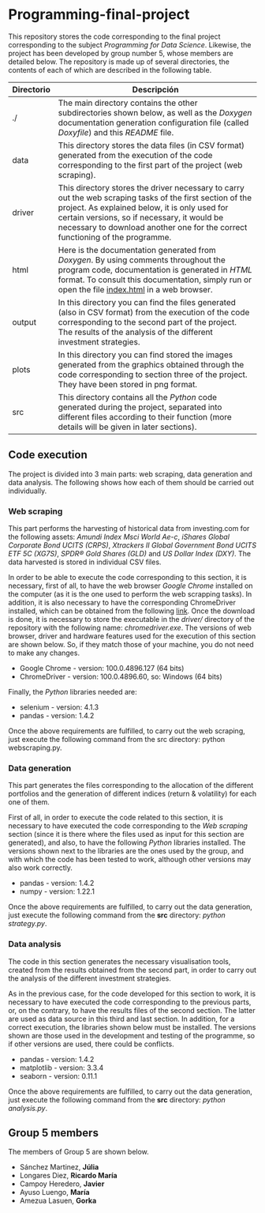 # Programming-final-project
This repository stores the code corresponding to the final project corresponding to the subject *Programming for Data Science*. Likewise, the project has been developed by group number 5, whose members are detailed below. The repository is made up of several directories, the contents of each of which are described in the following table. 

| Directorio | Descripción |
| ---------- | ----------- |
| ./ | The main directory contains the other subdirectories shown below, as well as the *Doxygen* documentation generation configuration file (called *Doxyfile*) and this *README* file. |
| data   | This directory stores the data files (in CSV format) generated from the execution of the code corresponding to the first part of the project (web scraping). |
| driver   | This directory stores the driver necessary to carry out the web scraping tasks of the first section of the project. As explained below, it is only used for certain versions, so if necessary, it would be necessary to download another one for the correct functioning of the programme. |
| html | Here is the documentation generated from *Doxygen*. By using comments throughout the program code, documentation is generated in *HTML* format. To consult this documentation, simply run or open the file [index.html](./html/index.html) in a web browser. |
| output | In this directory you can find the files generated (also in CSV format) from the execution of the code corresponding to the second part of the project. The results of the analysis of the different investment strategies. |
| plots | In this directory you can find stored the images generated from the graphics obtained through the code corresponding to section three of the project. They have been stored in png format. |
| src | This directory contains all the *Python* code generated during the project, separated into different files according to their function (more details will be given in later sections). |

## Code execution
The project is divided into 3 main parts: web scraping, data generation and data analysis. The following shows how each of them should be carried out individually.

### Web scraping
This part performs the harvesting of historical data from investing.com for the following assets: *Amundi Index Msci World Ae-c*, *iShares Global Corporate Bond UCITS (CRPS)*, *Xtrackers II Global Government Bond UCITS ETF 5C (XG7S)*, *SPDR® Gold Shares (GLD)* and *US Dollar Index (DXY)*. The data harvested is stored in individual CSV files.

In order to be able to execute the code corresponding to this section, it is necessary, first of all, to have the web browser *Google Chrome* installed on the computer (as it is the one used to perform the web scrapping tasks). In addition, it is also necessary to have the corresponding ChromeDriver installed, which can be obtained from the following [link](https://chromedriver.chromium.org/downloads). Once the download is done, it is necessary to store the executable in the *driver/* directory of the repository with the following name: *chromedriver.exe*. The versions of web browser, driver and hardware features used for the execution of this section are shown below. So, if they match those of your machine, you do not need to make any changes.

- Google Chrome - version: 100.0.4896.127 (64 bits)
- ChromeDriver - version: 100.0.4896.60, so: Windows (64 bits)
 
Finally, the *Python* libraries needed are: 

- selenium - version: 4.1.3
- pandas - version: 1.4.2

Once the above requirements are fulfilled, to carry out the web scraping, just execute the following command from the src directory: python webscraping.py.

### Data generation
This part generates the files corresponding to the allocation of the different portfolios and the generation of different indices (return & volatility) for each one of them. 

First of all, in order to execute the code related to this section, it is necessary to have executed the code corresponding to the *Web scraping* section (since it is there where the files used as input for this section are generated), and also, to have the following *Python* libraries installed. The versions shown next to the libraries are the ones used by the group, and with which the code has been tested to work, although other versions may also work correctly.

- pandas - version: 1.4.2
- numpy - version: 1.22.1

Once the above requirements are fulfilled, to carry out the data generation, just execute the following command from the **src** directory: *python strategy.py*.

### Data analysis

The code in this section generates the necessary visualisation tools, created from the results obtained from the second part, in order to carry out the analysis of the different investment strategies.

As in the previous case, for the code developed for this section to work, it is necessary to have executed the code corresponding to the previous parts, or, on the contrary, to have the results files of the second section. The latter are used as data source in this third and last section. In addition, for a correct execution, the libraries shown below must be installed. The versions shown are those used in the development and testing of the programme, so if other versions are used, there could be conflicts.

- pandas - version: 1.4.2
- matplotlib - version: 3.3.4
- seaborn - version: 0.11.1

Once the above requirements are fulfilled, to carry out the data generation, just execute the following command from the **src** directory: *python analysis.py*.


## Group 5 members
The members of Group 5 are shown below.

- Sánchez Martinez, **Júlia**
- Longares Diez, **Ricardo María**
- Campoy Heredero, **Javier**
- Ayuso Luengo, **María**
- Amezua Lasuen, **Gorka**
